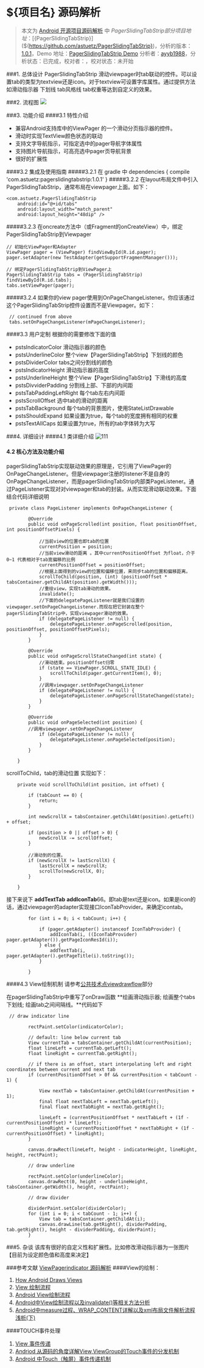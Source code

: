 ${项目名} 源码解析
====================================
> 本文为 [Android 开源项目源码解析](https://github.com/android-cn/android-open-project-analysis) 中 ${PagerSlidingTabStrip} 部分
 项目地址：[${PagerSlidingTabStrip}](${https://github.com/astuetz/PagerSlidingTabStrip})，分析的版本：[1.0.1](https://github.com/astuetz/PagerSlidingTabStrip)，Demo 地址：[PagerSlidingTabStrip Demo](https://github.com/ayyb1988/android-open-project-demo/tree/master/pager-sliding-tab-strip-demo-ayyb1988})
 分析者：[ayyb1988](https://github.com/ayyb1988)，分析状态：已完成，校对者：[]()，校对状态：未开始


###1. 总体设计
PagerSlidingTabStrip 滑动viewpager时tab联动的控件。可以设置tab的类型为textview还是icon。对于textview可设置字库属性。通过提供方法如滑动指示器 下划线 tab风格线 tab权重等达到自定义的效果。

###2. 流程图
![](images/lct.jpg)

###3. 功能介绍
####3.1 特性介绍
* 兼容Android支持库中的ViewPager 的一个滑动分页指示器的控件。
* 滑动时实现TextView颜色状态的联动
* 支持文字导航指示，可指定选中的pager导航字体属性
* 支持图片导航指示，可高亮选中pager页导航背景
* 很好的扩展性

####3.2 集成及使用指南
#####3.2.1
    在 gradle 中
    dependencies {
        compile 'com.astuetz:pagerslidingtabstrip:1.0.1'
    }
#####3.2.2 在layout布局文件中引入PagerSlidingTabStrip，通常布局在viewpager上面。如下：
```
<com.astuetz.PagerSlidingTabStrip
    android:id="@+id/tabs"
    android:layout_width="match_parent"
    android:layout_height="48dip" />
```
#####3.2.3 在oncreate方法中（或Fragment的onCreateView）中，绑定PagerSlidingTabStrip到Viewpager
 ```
 // 初始化ViewPager和Adapter
 ViewPager pager = (ViewPager) findViewById(R.id.pager);
 pager.setAdapter(new TestAdapter(getSupportFragmentManager()));

 // 绑定PagerSlidingTabStrip到ViewPager上
 PagerSlidingTabStrip tabs = (PagerSlidingTabStrip) findViewById(R.id.tabs);
 tabs.setViewPager(pager);
```

#####3.2.4 如果你的view pager使用到OnPageChangeListener。你应该通过这个PagerSlidingTabStrip控件设置而不是Viewpager。如下：

     // continued from above
     tabs.setOnPageChangeListener(mPageChangeListener);
####3.3 用户定制
 根据你的需要修改下面的值
* pstsIndicatorColor 滑动指示器的颜色
* pstsUnderlineColor 整个view【PagerSlidingTabStrip】下划线的颜色
* pstsDividerColor tabs之间分割线的颜色
* pstsIndicatorHeight 滑动指示器的高度
* pstsUnderlineHeight 整个View【PagerSlidingTabStrip】下滑线的高度
* pstsDivviderPadding 分割线上部、下部的内间距
* pstsTabPaddingLeftRight 每个tab左右内间距
* pstsScrollOffset 选中tab的滑动的距离
* pstsTabBackground 每个tab的背景图片，使用StateListDrawable
* pstsShouldExpand 如果设置为true，每个tab的宽度拥有相同的权重
* pstsTextAllCaps 如果设置为true，所有的tab字体转为大写


###4. 详细设计
####4.1 类详细介绍
![111](images/PagerSlidingTabStrip.jpg)

#### 4.2 核心方法及功能介绍
pagerSlidingTabStrip实现联动效果的原理是，它引用了ViewPager的 OnPageChangeListener。但是viewpager注册的listener不是自身的OnPageChangeListener，而是pagerSlidingTabStrip内部类PageListener。通过PageListener实现对对viewpager和tab的封装。从而实现滑动联动效果。下面结合代码详细说明
```
 private class PageListener implements OnPageChangeListener {

        @Override
        public void onPageScrolled(int position, float positionOffset, int positionOffsetPixels) {

			//当前view的位置也即tab的位置
            currentPosition = position;
            //当前view滑动的距离 。其中currentPositionOffset 为float，介于0~1 代表相对于tab宽偏移的比例
            currentPositionOffset = positionOffset;
            //根据上面得到的view的位置和偏移位置，来同步tab的位置和偏移距离。
            scrollToChild(position, (int) (positionOffset * tabsContainer.getChildAt(position).getWidth()));
			//重绘view，实现tab滑动的效果。
            invalidate();
			//下面的delegatePageListener就是我们设置的viewpager.setOnPageChangeListener.而现在把它封装在整个pagerSlidingTabStrip中，实现viewpager滑动的效果。
            if (delegatePageListener != null) {
                delegatePageListener.onPageScrolled(position, positionOffset, positionOffsetPixels);
            }
        }

        @Override
        public void onPageScrollStateChanged(int state) {
        	//滑动结束。positionOffset归零
            if (state == ViewPager.SCROLL_STATE_IDLE) {
                scrollToChild(pager.getCurrentItem(), 0);
            }
            //调用viewpager.setOnPageChangeListener
            if (delegatePageListener != null) {
                delegatePageListener.onPageScrollStateChanged(state);
            }
        }

        @Override
        public void onPageSelected(int position) {
        //调用viewpager.setOnPageChangeListener
            if (delegatePageListener != null) {
                delegatePageListener.onPageSelected(position);
            }
        }

    }
```

scrollToChild，tab的滑动位置 实现如下：
```
    private void scrollToChild(int position, int offset) {

        if (tabCount == 0) {
            return;
        }

        int newScrollX = tabsContainer.getChildAt(position).getLeft() + offset;

        if (position > 0 || offset > 0) {
            newScrollX -= scrollOffset;
        }

		//滑动到的位置。
        if (newScrollX != lastScrollX) {
            lastScrollX = newScrollX;
            scrollTo(newScrollX, 0);
        }

    }
```

接下来说下 **addTextTab**   **addIconTab**66。即tab是text还是icon。如果是icon的话，通过viewpager的adapter实现接口IconTabProvider。来确定icontab。
```
        for (int i = 0; i < tabCount; i++) {

            if (pager.getAdapter() instanceof IconTabProvider) {
                addIconTab(i, ((IconTabProvider) pager.getAdapter()).getPageIconResId(i));
            } else {
                addTextTab(i, pager.getAdapter().getPageTitle(i).toString());
            }

        }
```

####4.3 View绘制机制
请参考[公共技术点viewdrawflow](https://github.com/android-cn/android-open-project-analysis/blob/master/tech/viewdrawflow.md)部分

在pagerSlidingTabStrip中重写了onDraw函数
**绘画滑动指示器; 绘画整个tabs下划线; 绘画tab之间间隔线。**代码如下
```
 // draw indicator line

        rectPaint.setColor(indicatorColor);

        // default: line below current tab
        View currentTab = tabsContainer.getChildAt(currentPosition);
        float lineLeft = currentTab.getLeft();
        float lineRight = currentTab.getRight();

        // if there is an offset, start interpolating left and right coordinates between current and next tab
        if (currentPositionOffset > 0f && currentPosition < tabCount - 1) {

            View nextTab = tabsContainer.getChildAt(currentPosition + 1);
            final float nextTabLeft = nextTab.getLeft();
            final float nextTabRight = nextTab.getRight();

            lineLeft = (currentPositionOffset * nextTabLeft + (1f - currentPositionOffset) * lineLeft);
            lineRight = (currentPositionOffset * nextTabRight + (1f - currentPositionOffset) * lineRight);
        }

        canvas.drawRect(lineLeft, height - indicatorHeight, lineRight, height, rectPaint);

        // draw underline

        rectPaint.setColor(underlineColor);
        canvas.drawRect(0, height - underlineHeight, tabsContainer.getWidth(), height, rectPaint);

        // draw divider

        dividerPaint.setColor(dividerColor);
        for (int i = 0; i < tabCount - 1; i++) {
            View tab = tabsContainer.getChildAt(i);
            canvas.drawLine(tab.getRight(), dividerPadding, tab.getRight(), height - dividerPadding, dividerPaint);
        }
```







###5. 杂谈
该库有很好的自定义性和扩展性。比如修改滑动指示器为一张图片【目前为设定颜色值和高度来决定】




###参考文献
[ViewPagerindicator 源码解析](https://github.com/android-cn/android-open-project-analysis/tree/master/view-pager-indicator)
####View的绘制：
1. [How Android Draws Views](http://developer.android.com/guide/topics/ui/how-android-draws.html)
2. [View 绘制流程](https://github.com/aosp-exchange-group/android-open-project-analysis/blob/master/tech/viewdrawflow.md)
3. [ Android View绘制流程](http://blog.csdn.net/wangjinyu501/article/details/9008271)
4. [Android中View绘制流程以及invalidate()等相关方法分析](http://blog.csdn.net/qinjuning/article/details/7110211)
5. [Android中measure过程、WRAP_CONTENT详解以及xml布局文件解析流程浅析(下)](http://blog.csdn.net/qinjuning/article/details/8074262)

####TOUCH事件处理
1. [View 事件传递](https://github.com/aosp-exchange-group/android-open-project-analysis/blob/master/tech/touch-event.md)
2. [Andriod 从源码的角度详解View,ViewGroup的Touch事件的分发机制](http://blog.csdn.net/xiaanming/article/details/21696315)
3. [Android 中Touch（触屏）事件传递机制](http://blog.csdn.net/wangjinyu501/article/details/22584465)
